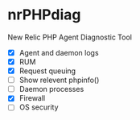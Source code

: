 nrPHPdiag
=========

New Relic PHP Agent Diagnostic Tool

- [x] Agent and daemon logs 
- [x] RUM
- [x] Request queuing
- [ ] Show relevent phpinfo()
- [ ] Daemon processes  
- [x] Firewall
- [ ] OS security